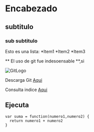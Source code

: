 #  Encabezado
## subtitulo
### sub subtitulo

Esto es una lista:
*Item1
*Item2
*Item3

** El uso de git fue indesoensable **,si

![GitLogo]("")


Descarga Git [Aqui]("https://git.io")


Consulta indice [Aqui](indice)


## Ejecuta 

```
var suma = function(numero1,numero2) {
  return numero1 + numero2
}
```



